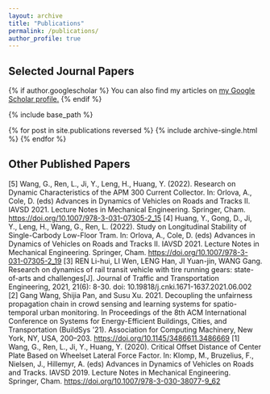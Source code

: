 ```yaml
---
layout: archive
title: "Publications"
permalink: /publications/
author_profile: true
---
```

## Selected Journal Papers

{% if author.googlescholar %}
  You can also find my articles on <u><a href="{{author.googlescholar}}">my Google Scholar profile</a>.</u>
{% endif %}

{% include base_path %}

{% for post in site.publications reversed %}
  {% include archive-single.html %}
{% endfor %}

## Other Published Papers
[5] Wang, G., Ren, L., Ji, Y., Leng, H., Huang, Y. (2022). Research on Dynamic Characteristics of the APM 300 Current Collector. In: Orlova, A., Cole, D. (eds) Advances in Dynamics of Vehicles on Roads and Tracks II. IAVSD 2021. Lecture Notes in Mechanical Engineering. Springer, Cham. https://doi.org/10.1007/978-3-031-07305-2_15
[4] Huang, Y., Gong, D., Ji, Y., Leng, H., Wang, G., Ren, L. (2022). Study on Longitudinal Stability of Single-Carbody Low-Floor Tram. In: Orlova, A., Cole, D. (eds) Advances in Dynamics of Vehicles on Roads and Tracks II. IAVSD 2021. Lecture Notes in Mechanical Engineering. Springer, Cham. https://doi.org/10.1007/978-3-031-07305-2_19
[3] REN Li-hui, LI Wen, LENG Han, JI Yuan-jin, WANG Gang. Research on dynamics of rail transit vehicle with tire running gears: state-of-arts and challenges[J]. Journal of Traffic and Transportation Engineering, 2021, 21(6): 8-30. doi: 10.19818/j.cnki.1671-1637.2021.06.002
[2] Gang Wang, Shijia Pan, and Susu Xu. 2021. Decoupling the unfairness propagation chain in crowd sensing and learning systems for spatio-temporal urban monitoring. In Proceedings of the 8th ACM International Conference on Systems for Energy-Efficient Buildings, Cities, and Transportation (BuildSys '21). Association for Computing Machinery, New York, NY, USA, 200–203. https://doi.org/10.1145/3486611.3486669
[1] Wang, G., Ren, L., Ji, Y., Huang, Y. (2020). Critical Offset Distance of Center Plate Based on Wheelset Lateral Force Factor. In: Klomp, M., Bruzelius, F., Nielsen, J., Hillemyr, A. (eds) Advances in Dynamics of Vehicles on Roads and Tracks. IAVSD 2019. Lecture Notes in Mechanical Engineering. Springer, Cham. https://doi.org/10.1007/978-3-030-38077-9_62

